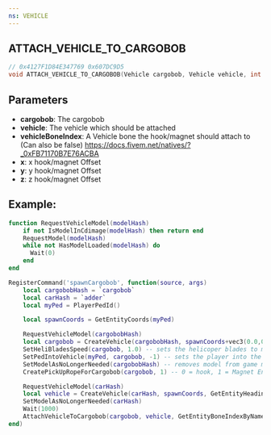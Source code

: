 ```yaml
---
ns: VEHICLE
---
```

## ATTACH_VEHICLE_TO_CARGOBOB

```c
// 0x4127F1D84E347769 0x607DC9D5
void ATTACH_VEHICLE_TO_CARGOBOB(Vehicle cargobob, Vehicle vehicle, int vehicleBoneIndex, float x, float y, float z);
```

## Parameters
* **cargobob**: The cargobob
* **vehicle**: The vehicle which should be attached
* **vehicleBoneIndex**: A Vehicle bone the hook/magnet should attach to (Can also be false) https://docs.fivem.net/natives/?_0xFB71170B7E76ACBA
* **x**: x hook/magnet Offset 
* **y**: y hook/magnet Offset
* **z**: z hook/magnet Offset


## Example:
```lua
function RequestVehicleModel(modelHash)
    if not IsModelInCdimage(modelHash) then return end
    RequestModel(modelHash)
    while not HasModelLoaded(modelHash) do 
      Wait(0)
    end
end

RegisterCommand('spawnCargobob', function(source, args)
    local cargobobHash = `cargobob` 
    local carHash = `adder` 
    local myPed = PlayerPedId()

    local spawnCoords = GetEntityCoords(myPed)

    RequestVehicleModel(cargobobHash)
    local cargobob = CreateVehicle(cargobobHash, spawnCoords+vec3(0.0,0.0, 10.0), GetEntityHeading(myPed), true, false) -- Spawns a cargobob above players location
    SetHeliBladesSpeed(cargobob, 1.0) -- sets the helicoper blades to max spin speed
    SetPedIntoVehicle(myPed, cargobob, -1) -- sets the player into the cargobob
    SetModelAsNoLongerNeeded(cargobobHash) -- removes model from game memory as we no longer need it
    CreatePickUpRopeForCargobob(cargobob, 1) -- 0 = hook, 1 = Magnet Enable rope from cargobob

    RequestVehicleModel(carHash)
    local vehicle = CreateVehicle(carHash, spawnCoords, GetEntityHeading(myPed), true, false) -- Spawns a vehicle for the cargobob to pickup
    SetModelAsNoLongerNeeded(carHash)
    Wait(1000)
    AttachVehicleToCargobob(cargobob, vehicle, GetEntityBoneIndexByName(vehicle, 'bodyshell'), 0.0, 0.0, 0.0) --Attach the vehicle to the magnet or hook, boneIndex vehicle bone (can also be false) | https://docs.fivem.net/natives/?_0xFB71170B7E76ACBA
end)
```

